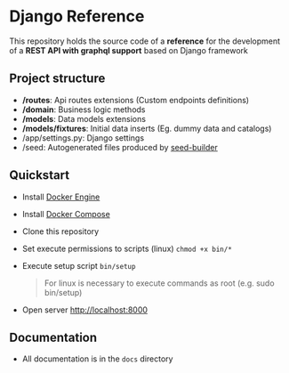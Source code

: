 # Django Reference

This repository holds the source code of a **reference** for the development of a **REST API with graphql support** based on Django framework

## Project structure

-   **/routes**: Api routes extensions (Custom endpoints definitions)
-   **/domain**: Business logic methods
-   **/models**: Data models extensions
-   **/models/fixtures**: Initial data inserts (Eg. dummy data and catalogs)
-   /app/settings.py: Django settings
-   /seed: Autogenerated files produced by [seed-builder](./docs/060_seed_builder.md)

## Quickstart

-   Install [Docker Engine](https://docs.docker.com/engine/install/)
-   Install [Docker Compose](https://docs.docker.com/compose/install/)
-   Clone this repository
-   Set execute permissions to scripts (linux) `chmod +x bin/*`
-   Execute setup script `bin/setup`
    >   For linux is necessary to execute commands as root (e.g. sudo bin/setup)

-   Open server [http://localhost:8000](http://localhost:8000)

## Documentation

-   All documentation is in the `docs` directory